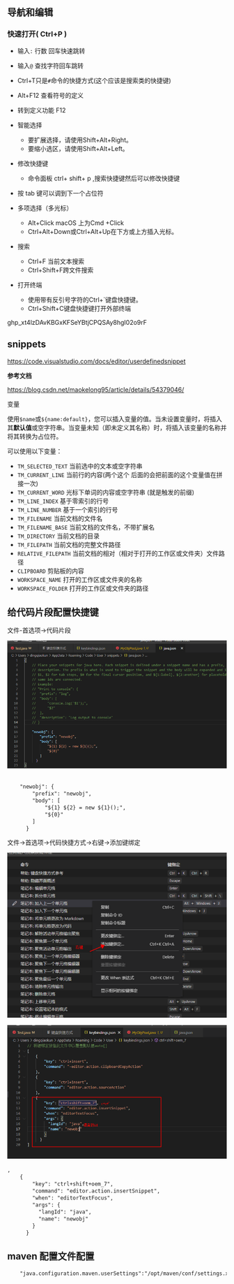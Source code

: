 ## 导航和编辑
### 快速打开( Ctrl+P )
- 输入`:` 行数 回车快速跳转
- 输入`@` 查找字符回车跳转
- Ctrl+T只是`#`命令的快捷方式(这个应该是搜索类的快捷键)
- Alt+F12 查看符号的定义
- 转到定义功能 F12
- 智能选择
  - 要扩展选择，请使用Shift+Alt+Right。
  - 要缩小选区，请使用Shift+Alt+Left。


- 修改快捷键
  - 命令面板 ctrl+ shift+ p ,搜索快捷键然后可以修改快捷键 
- 按 tab 键可以调到下一个占位符
- 多项选择（多光标）

  - Alt+Click  macOS 上为Cmd +Click
  - Ctrl+Alt+Down或Ctrl+Alt+Up在下方或上方插入光标。
- 搜索

  - Ctrl+F 当前文本搜索
  - Ctrl+Shift+F跨文件搜索
- 打开终端

  - 使用带有反引号字符的Ctrl+`键盘快捷键。
  - Ctrl+Shift+C键盘快捷键打开外部终端


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


## snippets

 https://code.visualstudio.com/docs/editor/userdefinedsnippet



**参考文档**

https://blog.csdn.net/maokelong95/article/details/54379046/

变量

使用`$name`或`${name:default}`，您可以插入变量的值。当未设置变量时，将插入其**默认值**或空字符串。当变量未知（即未定义其名称）时，将插入该变量的名称并将其转换为占位符。

可以使用以下变量：

- `TM_SELECTED_TEXT` 当前选中的文本或空字符串
- `TM_CURRENT_LINE` 当前行的内容(两个这个 后面的会把前面的这个变量值在拼接一次)
- `TM_CURRENT_WORD` 光标下单词的内容或空字符串 (就是触发的前缀)
- `TM_LINE_INDEX` 基于零索引的行号
- `TM_LINE_NUMBER` 基于一个索引的行号
- `TM_FILENAME` 当前文档的文件名
- `TM_FILENAME_BASE` 当前文档的文件名，不带扩展名
- `TM_DIRECTORY` 当前文档的目录
- `TM_FILEPATH` 当前文档的完整文件路径
- `RELATIVE_FILEPATH` 当前文档的相对（相对于打开的工作区或文件夹）文件路径
- `CLIPBOARD` 剪贴板的内容
- `WORKSPACE_NAME` 打开的工作区或文件夹的名称
- `WORKSPACE_FOLDER` 打开的工作区或文件夹的路径

## 给代码片段配置快捷键

文件-首选项->代码片段

![1637225306386](../../../pic/markdown/1637225306386.png)

```

	"newobj": {
		"prefix": "newobj",
		"body": [
			"${1} ${2} = new ${1}();",
			"${0}"
		]
	  }
```



文件->首选项->代码快捷方式->右键->添加键绑定

![1637225456110](../../../pic/markdown/1637225456110.png)





![1637225368650](../../../pic/markdown/1637225368650.png)

```
,
    {
        "key": "ctrl+shift+oem_7",
        "command": "editor.action.insertSnippet",
        "when": "editorTextFocus",
        "args": {
          "langId": "java",
          "name": "newobj"
        }
      }
```

## maven 配置文件配置

```xml
    "java.configuration.maven.userSettings":"/opt/maven/conf/settings.xml",
```

